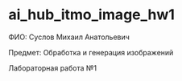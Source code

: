 # ai_hub_itmo_image_hw1
ФИО: Суслов Михаил Анатольевич

Предмет: Обработка и генерация изображений

Лабораторная работа №1
